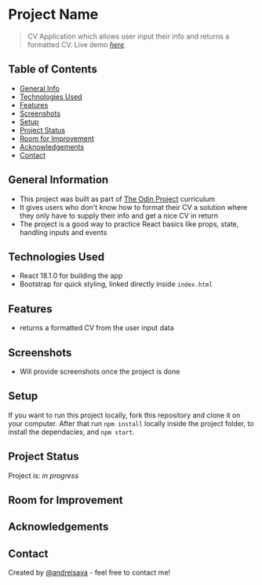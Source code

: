 # Project Name

> CV Application which allows user input their info and returns a formatted CV.
> Live demo [_here_](https://www.example.com). <!-- If you have the project hosted somewhere, include the link here. -->

## Table of Contents

- [General Info](#general-information)
- [Technologies Used](#technologies-used)
- [Features](#features)
- [Screenshots](#screenshots)
- [Setup](#setup)
- [Project Status](#project-status)
- [Room for Improvement](#room-for-improvement)
- [Acknowledgements](#acknowledgements)
- [Contact](#contact)
<!-- * [License](#license) -->

## General Information

- This project was built as part of [The Odin Project](https://theodinproject.com) curriculum
- It gives users who don't know how to format their CV a solution where they only have to supply their info and get a nice CV in return
- The project is a good way to practice React basics like props, state, handling inputs and events

## Technologies Used

- React 18.1.0 for building the app
- Bootstrap for quick styling, linked directly inside `index.html`

## Features

- returns a formatted CV from the user input data

## Screenshots

- Will provide screenshots once the project is done
<!-- ![Example screenshot](./img/screenshot.png) -->

<!-- If you have screenshots you'd like to share, include them here. -->

## Setup

If you want to run this project locally, fork this repository and clone it on your computer. After that run `npm install` locally inside the project folder, to install the dependacies, and `npm start`.

## Project Status

Project is: _in progress_

## Room for Improvement

## Acknowledgements

## Contact

Created by [@andreisava](https://savawebdev.github.io/portfolio-v2/) - feel free to contact me!
